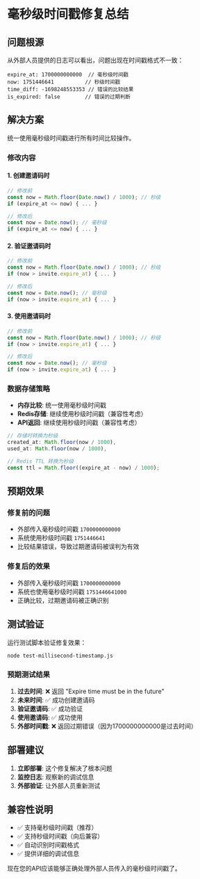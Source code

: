 # 毫秒级时间戳修复总结

## 问题根源

从外部人员提供的日志可以看出，问题出现在时间戳格式不一致：

```
expire_at: 1700000000000  // 毫秒级时间戳
now: 1751446641          // 秒级时间戳
time_diff: -1698248553353 // 错误的比较结果
is_expired: false        // 错误的过期判断
```

## 解决方案

统一使用毫秒级时间戳进行所有时间比较操作。

### 修改内容

#### 1. 创建邀请码时

```typescript
// 修改前
const now = Math.floor(Date.now() / 1000); // 秒级
if (expire_at <= now) { ... }

// 修改后
const now = Date.now(); // 毫秒级
if (expire_at <= now) { ... }
```

#### 2. 验证邀请码时

```typescript
// 修改前
const now = Math.floor(Date.now() / 1000); // 秒级
if (now > invite.expire_at) { ... }

// 修改后
const now = Date.now(); // 毫秒级
if (now > invite.expire_at) { ... }
```

#### 3. 使用邀请码时

```typescript
// 修改前
const now = Math.floor(Date.now() / 1000); // 秒级
if (now > invite.expire_at) { ... }

// 修改后
const now = Date.now(); // 毫秒级
if (now > invite.expire_at) { ... }
```

### 数据存储策略

- **内存比较**: 统一使用毫秒级时间戳
- **Redis存储**: 继续使用秒级时间戳（兼容性考虑）
- **API返回**: 继续使用秒级时间戳（兼容性考虑）

```typescript
// 存储时转换为秒级
created_at: Math.floor(now / 1000),
used_at: Math.floor(now / 1000),

// Redis TTL 转换为秒级
const ttl = Math.floor((expire_at - now) / 1000);
```

## 预期效果

### 修复前的问题

- 外部传入毫秒级时间戳 `1700000000000`
- 系统使用秒级时间戳 `1751446641`
- 比较结果错误，导致过期邀请码被误判为有效

### 修复后的效果

- 外部传入毫秒级时间戳 `1700000000000`
- 系统也使用毫秒级时间戳 `1751446641000`
- 正确比较，过期邀请码被正确识别

## 测试验证

运行测试脚本验证修复效果：

```bash
node test-millisecond-timestamp.js
```

### 预期测试结果

1. **过去时间**: ❌ 返回 "Expire time must be in the future"
2. **未来时间**: ✅ 成功创建邀请码
3. **验证邀请码**: ✅ 成功验证
4. **使用邀请码**: ✅ 成功使用
5. **外部时间戳**: ❌ 返回过期错误（因为1700000000000是过去时间）

## 部署建议

1. **立即部署**: 这个修复解决了根本问题
2. **监控日志**: 观察新的调试信息
3. **外部验证**: 让外部人员重新测试

## 兼容性说明

- ✅ 支持毫秒级时间戳（推荐）
- ✅ 支持秒级时间戳（向后兼容）
- ✅ 自动识别时间戳格式
- ✅ 提供详细的调试信息

现在您的API应该能够正确处理外部人员传入的毫秒级时间戳了。
